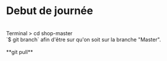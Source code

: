 # Debut de journée
<br/>
Terminal > cd shop-master<br/>
`$ git branch` afin d'être sur qu'on soit sur la branche "Master".<br/>
<br/>
**git pull** 
